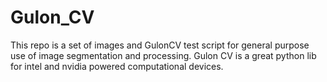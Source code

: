 # Gulon_CV
This repo is a set of images and GulonCV test script for general purpose use of image segmentation and processing. Gulon CV is a great python lib for intel and nvidia powered computational devices.

